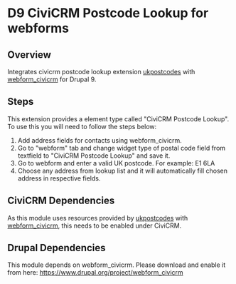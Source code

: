 # D9 CiviCRM Postcode Lookup for webforms

## Overview
Integrates civicrm postcode lookup extension [ukpostcodes](https://lab.civicrm.org/extensions/ukpostcodes) with [webform_civicrm](https://www.drupal.org/project/webform_civicrm) for Drupal 9.

## Steps
This extension provides a element type called "CiviCRM Postcode Lookup". To use this you will need to follow the steps below:

1. Add address fields for contacts using webform_civicrm.
2. Go to "webform" tab and change widget type of postal code field from textfield to "CiviCRM Postcode Lookup" and save it.
3. Go to webform and enter a valid UK postcode. For example: E1 6LA
4. Choose any address from lookup list and it will automatically fill chosen address in respective fields.

## CiviCRM Dependencies
As this module uses resources provided by [ukpostcodes](https://lab.civicrm.org/extensions/ukpostcodes) with [webform_civicrm](https://www.drupal.org/project/webform_civicrm), this needs to be enabled under CiviCRM.

## Drupal Dependencies
This module depends on webform_civicrm. Please download and enable it from here: https://www.drupal.org/project/webform_civicrm
